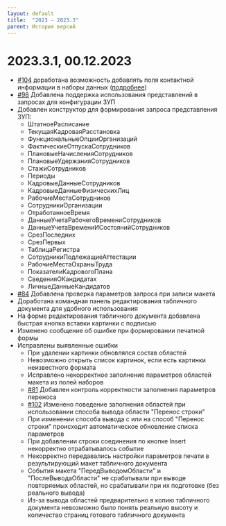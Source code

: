 ```yaml
---
layout: default
title:  "2023 - 2023.3"
parent: История версий
---
```


# 2023.3.1, 00.12.2023

* [#104](https://github.com/vandalsvq/printwizard/issues/104) доработана возможность добавлять поля контактной информации в наборы данных ([подробнее](../guide/ch_02_16.html))
* [#98](https://github.com/vandalsvq/printwizard/issues/98) Добавлена поддержка использования представлений в запросах для конфигурации ЗУП
* Добавлен конструктор для формирования запроса представления ЗУП:
  * ШтатноеРасписание
  * ТекущаяКадроваяРасстановка
  * ФункциональныеОпцииОрганизаций
  * ФактическиеОтпускаСотрудников
  * ПлановыеНачисленияСотрудников
  * ПлановыеУдержанияСотрудников
  * СтажиСотрудников
  * Периоды
  * КадровыеДанныеСотрудников
  * КадровыеДанныеФизическихЛиц
  * РабочиеМестаСотрудников
  * СотрудникиОрганизации
  * ОтработанноеВремя
  * ДанныеУчетаРабочегоВремениСотрудников
  * ДанныеУчетаВремениИСостоянийСотрудников
  * СрезПоследних
  * СрезПервых
  * ТаблицаРегистра
  * СотрудникиПодлежащиеАттестации
  * РабочиеМестаОхраныТруда
  * ПоказателиКадровогоПлана
  * СведенияОКандидатах
  * ЛичныеДанныеКандидатов
* [#84](https://github.com/vandalsvq/printwizard/issues/84) Добавлена проверка параметров запроса при записи макета
* Доработана командная панель редактирования табличного документа для удобного использования
* На форме редактирования табличного документа добавлена быстрая кнопка вставки картинки с подписью
* Изменено сообщение об ошибке при формировании печатной формы
* Исправлены выявленные ошибки
  * При удалении картинки обновлялся состав областей
  * Невозможно открыть список картинок, если есть картинки неизвестного формата
  * Исправлено некорректное заполнение параметров областей макета из полей наборов
  * [#81](https://github.com/vandalsvq/printwizard/issues/81) Добавлен контроль корректности заполнения параметров переноса
  * [#102](https://github.com/vandalsvq/printwizard/issues/102) Изменено поведение заполнения областей при использовании способа вывода области "Перенос строки"
  * При изменении способа вывода с или на способ "Перенос строки" происходит автоматическое обновление списка параметров
  * При добавлении строки соединения по кнопке Insert некорректно отрабатывалось событие
  * Некорректно передавались настройки параметров печати в результирующий макет табличного документа
  * События макета "ПередВыводомОбласти" и "ПослеВыводаОбласти" не срабатывали при выводе повторяемых областей, но срабатывали при их подготовке (без реального вывода)
  * Из-за вывода областей предварительно в копию табличного документа невозможно было понять реальную высоту и количество страниц готового табличного документа